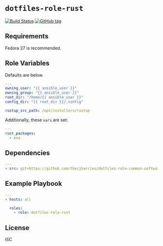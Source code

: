 # `dotfiles-role-rust`

[![Build Status](https://travis-ci.org/thecjharries/dotfiles-role-rust.svg?branch=master)](https://travis-ci.org/thecjharries/dotfiles-role-rust)
[![GitHub tag](https://img.shields.io/github/tag/thecjharries/dotfiles-role-rust.svg)](https://github.com/thecjharries/dotfiles-role-rust)

## Requirements

Fedora 27 is recommended.

## Role Variables

Defaults are below.

```yml
---
owning_user: "{{ ansible_user }}"
owning_group: "{{ ansible_user }}"
root_dir: "/home/{{ ansible_user }}"
config_dir: "{{ root_dir }}/.config"

rustup_src_path: /opt/installers/rustup
```

Additionally, these `vars` are set:

```yml
---
rust_packages:
  - exa
```

## Dependencies

```yml
---
- src: git+https://github.com/thecjharries/dotfiles-role-common-software.git
```

## Example Playbook

```yml
---
- hosts: all

  roles:
    - role: dotfiles-role-rust
```

## License

ISC
